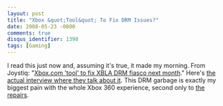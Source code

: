 ```yaml
---
layout: post
title: "Xbox &quot;Tool&quot; To Fix DRM Issues?"
date: 2008-05-23 -0800
comments: true
disqus_identifier: 1390
tags: [Gaming]
---
```

I read this just now and, assuming it's true, it made my morning. From
Joystiq: "[Xbox.com 'tool' to fix XBLA DRM fiasco next
month](http://www.joystiq.com/2008/05/22/xbox-com-tool-to-fix-xbla-drm-fiasco-next-month/)."
Here's [the actual interview where they talk about
it](http://www.next-gen.biz/index.php?option=com_content&task=view&id=10620&Itemid=2).
This DRM garbage is exactly my biggest pain with the whole Xbox 360
experience, second only to [the
repairs](/archive/2008/05/15/getting-xbox-360-number-five.aspx).

